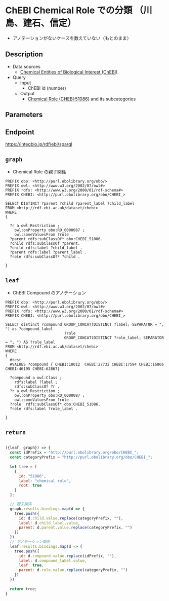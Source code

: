 # ChEBI Chemical Role での分類 （川島、建石、信定） 
- アノテーションがないケースを数えていない（もとのまま）
## Description

- Data sources
    -  [Chemical Entities of Biological Interest (ChEBI) ](https://www.ebi.ac.uk/chebi/) 
- Query
    - Input
        - ChEBI id (number)
    - Output
        -  [Chemical Role (CHEBI:51086)](https://www.ebi.ac.uk/chebi/searchId.do?chebiId=CHEBI:51086) and its subcategories

## Parameters




## Endpoint
https://integbio.jp/rdf/ebi/sparql

## `graph`
- Chemical Role の親子関係

```sparql
PREFIX obo: <http://purl.obolibrary.org/obo/>
PREFIX owl: <http://www.w3.org/2002/07/owl#>
PREFIX rdfs: <http://www.w3.org/2000/01/rdf-schema#>
PREFIX CHEBI: <http://purl.obolibrary.org/obo/CHEBI_>

SELECT DISTINCT ?parent ?child ?parent_label ?child_label
FROM <http://rdf.ebi.ac.uk/dataset/chebi>
WHERE 
{
      
  ?r a owl:Restriction ;
    owl:onProperty obo:RO_0000087 ;
    owl:someValuesFrom ?role .
  ?parent rdfs:subClassOf* obo:CHEBI_51086.
  ?child rdfs:subClassOf ?parent.
  ?child rdfs:label ?child_label .
  ?parent rdfs:label ?parent_label .
  ?role rdfs:subClassOf* ?child .
  
}
```

## `leaf`
- ChEBI Compound  のアノテーション

```sparql
PREFIX obo: <http://purl.obolibrary.org/obo/>
PREFIX owl: <http://www.w3.org/2002/07/owl#>
PREFIX rdfs: <http://www.w3.org/2000/01/rdf-schema#>
PREFIX CHEBI: <http://purl.obolibrary.org/obo/CHEBI_>

SELECT distinct ?compound GROUP_CONCAT(DISTINCT ?label; SEPARATOR = ", ") as ?compound_label 
                          ?role                                      
                          GROUP_CONCAT(DISTINCT ?role_label; SEPARATOR = ", ") AS ?role_label 
FROM <http://rdf.ebi.ac.uk/dataset/chebi>
WHERE 
{
  #test
  #VALUES ?compound { CHEBI:18012  CHEBI:27732 CHEBI:17594 CHEBI:16866 CHEBI:46195 CHEBI:62867}
      
  ?compound a owl:Class ;
    rdfs:label ?label ;
    rdfs:subClassOf ?r .
  ?r a owl:Restriction ;
    owl:onProperty obo:RO_0000087 ;
    owl:someValuesFrom ?role .
  ?role  rdfs:subClassOf* obo:CHEBI_51086.  
  ?role rdfs:label ?role_label .
  
}
```

## `return`

```javascript

({leaf, graph}) => {
  const idPrefix = "http://purl.obolibrary.org/obo/CHEBI_";
  const categoryPrefix = "http://purl.obolibrary.org/obo/CHEBI_";
  
  let tree = [
    {
      id: "51086",
      label: "chemical role",
      root: true
    }
  ];

  // 親子関係
  graph.results.bindings.map(d => {
    tree.push({
      id: d.child.value.replace(categoryPrefix, ""),
      label: d.child_label.value,
      parent: d.parent.value.replace(categoryPrefix, "")
    })
  })
  // アノテーション関係
  leaf.results.bindings.map(d => {
    tree.push({
      id: d.compound.value.replace(idPrefix, ""),
      label: d.compound_label.value,
      leaf: true,
      parent: d.role.value.replace(categoryPrefix, "")
    })
  })
  
  return tree;	
}

```